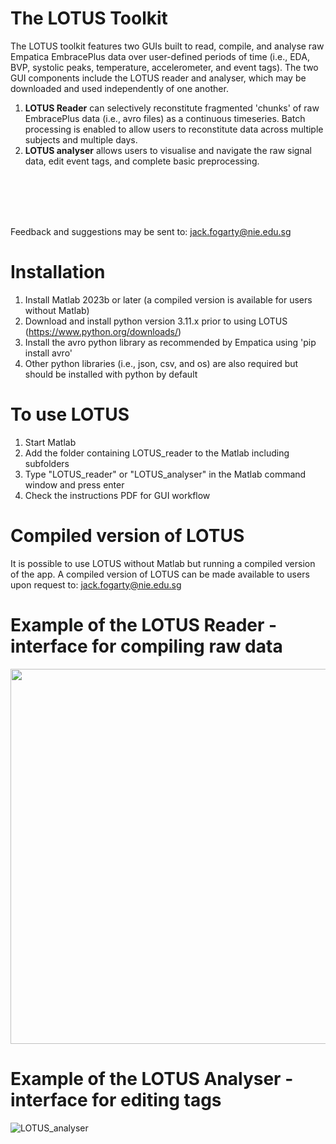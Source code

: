# The LOTUS Toolkit
The LOTUS toolkit features two GUIs built to read, compile, and analyse raw Empatica EmbracePlus data over user-defined periods of time (i.e., EDA, BVP, systolic peaks, temperature, accelerometer, and event tags).
The two GUI components include the LOTUS reader and analyser, which may be downloaded and used independently of one another.
1. **LOTUS Reader** can selectively reconstitute fragmented 'chunks' of raw  EmbracePlus data (i.e., avro files) as a continuous timeseries. Batch processing is enabled to allow users to reconstitute data across multiple subjects and multiple days.
2. **LOTUS analyser** allows users to visualise and navigate the raw signal data, edit event tags, and complete basic preprocessing.
<br>
<br>
<br>
<br>
  
Feedback and suggestions may be sent to: jack.fogarty@nie.edu.sg

# Installation
1. Install Matlab 2023b or later (a compiled version is available for users without Matlab)
2. Download and install python version 3.11.x prior to using LOTUS (https://www.python.org/downloads/)
3. Install the avro python library as recommended by Empatica using 'pip install avro'
4. Other python libraries (i.e., json, csv, and os) are also required but should be installed with python by default

 
# To use LOTUS
1. Start Matlab
2. Add the folder containing LOTUS_reader to the Matlab including subfolders
3. Type "LOTUS_reader" or "LOTUS_analyser" in the Matlab command window and press enter
4. Check the instructions PDF for GUI workflow


# Compiled version of LOTUS
It is possible to use LOTUS without Matlab but running a compiled version of the app. A compiled version of LOTUS can be made available to users upon request to: jack.fogarty@nie.edu.sg
 
 
 
# Example of the LOTUS Reader - interface for compiling raw data
<img src="https://github.com/jack-fogarty/LOTUS-reader/assets/92418738/d9297814-1a32-4e99-b842-82dfabd28a0c" width="600" />
 


# Example of the LOTUS Analyser - interface for editing tags
![LOTUS_analyser](https://github.com/user-attachments/assets/387b223c-6e6d-4e79-bd2f-704de76c86da)
